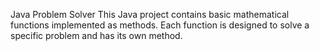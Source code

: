 Java Problem Solver
This Java project contains basic mathematical functions implemented as methods. Each function is designed to solve a specific problem and has its own method.
